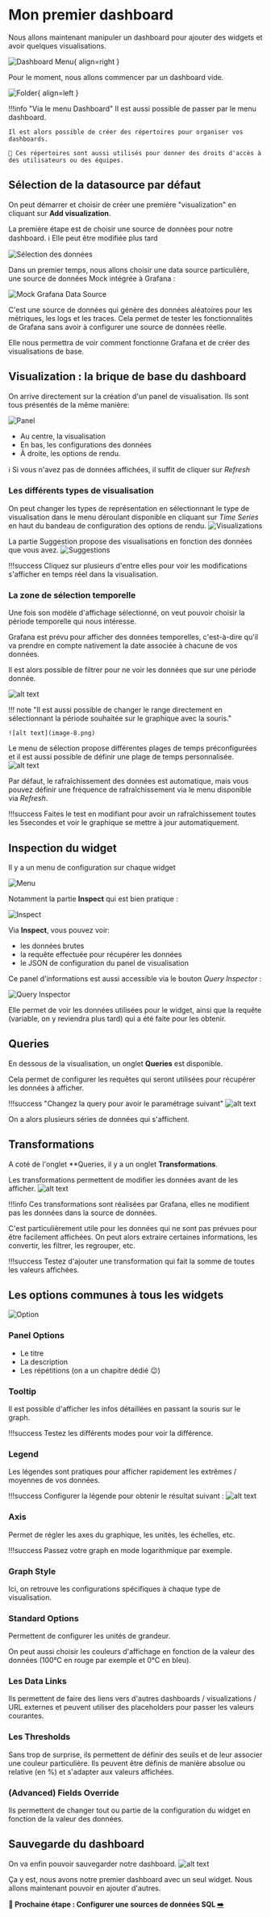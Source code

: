 # Mon premier dashboard

Nous allons maintenant manipuler un dashboard pour ajouter des widgets et avoir quelques visualisations.

![Dashboard Menu](image.png){ align=right }

Pour le moment, nous allons commencer par un dashboard vide.

![Folder](image-1.png){ align=left }

!!!info "Via le menu Dashboard"
    Il est aussi possible de passer par le menu dashboard.

    Il est alors possible de créer des répertoires pour organiser vos dashboards.
    
    🔐 Ces répertoires sont aussi utilisés pour donner des droits d'accès à des utilisateurs ou des équipes.

## Sélection de la datasource par défaut

On peut démarrer et choisir de créer une première "visualization" en cliquant sur **Add visualization**.

La première étape est de choisir une source de données pour notre dashboard. ℹ️ Elle peut être modifiée plus tard

![Sélection des données](image-2.png)

Dans un premier temps, nous allons choisir une data source particulière, une source de données Mock intégrée à Grafana :

![Mock Grafana Data Source](image-3.png)

C'est une source de données qui génère des données aléatoires pour les métriques, les logs et les traces. Cela permet de tester les fonctionnalités de Grafana sans avoir à configurer une source de données réelle.

Elle nous permettra de voir comment fonctionne Grafana et de créer des visualisations de base.

## Visualization : la brique de base du dashboard

On arrive directement sur la création d'un panel de visualisation. Ils sont tous présentés de la même manière:

![Panel](image-4.png)

* Au centre, la visualisation
* En bas, les configurations des données
* À droite, les options de rendu.

ℹ️ Si vous n'avez pas de données affichées, il suffit de cliquer sur *Refresh*

### Les différents types de visualisation

On peut changer les types de représentation en sélectionnant le type de visualisation dans le menu déroulant disponible en cliquant sur *Time Series* en haut du bandeau de configuration des options de rendu.
![Visualizations](image-5.png)

La partie Suggestion propose des visualisations en fonction des données que vous avez.
![Suggestions](image-6.png)

!!!success
    Cliquez sur plusieurs d'entre elles pour voir les modifications s'afficher en temps réel dans la visualisation.

### La zone de sélection temporelle

Une fois son modèle d'affichage sélectionné, on veut pouvoir choisir la période temporelle qui nous intéresse.

Grafana est prévu pour afficher des données temporelles, c'est-à-dire qu'il va prendre en compte nativement la date associée à chacune de vos données.

Il est alors possible de filtrer pour ne voir les données que sur une période donnée.

![alt text](image-7.png)

!!! note "Il est aussi possible de changer le range directement en sélectionnant la période souhaitée sur le graphique avec la souris."

    ![alt text](image-8.png)

Le menu de sélection propose différentes plages de temps préconfigurées et il est aussi possible de définir une plage de temps personnalisée.
![alt text](image-13.png)

Par défaut, le rafraîchissement des données est automatique, mais vous pouvez définir une fréquence de rafraîchissement via le menu disponible via *Refresh*.

!!!success
    Faites le test en modifiant pour avoir un rafraîchissement toutes les 5secondes et voir le graphique se mettre à jour automatiquement.

## Inspection du widget

Il y a un menu de configuration sur chaque widget

![Menu](image-9.png)

Notamment la partie **Inspect** qui est bien pratique :

![Inspect](image-10.png)

Via **Inspect**, vous pouvez voir:

* les données brutes
* la requête effectuée pour récupérer les données
* le JSON de configuration du panel de visualisation

Ce panel d'informations est aussi accessible via le bouton *Query Inspector* :

![Query Inspector](image-12.png)

Elle permet de voir les données utilisées pour le widget, ainsi que la requête (variable, on y reviendra plus tard) qui a été faite pour les obtenir.

## Queries

En dessous de la visualisation, un onglet **Queries** est disponible.

Cela permet de configurer les requêtes qui seront utilisées pour récupérer les données à afficher.

!!!success "Changez la query pour avoir le paramétrage suivant"
    ![alt text](image-11.png)

On a alors plusieurs séries de données qui s'affichent.

## Transformations

A coté de l'onglet **Queries, il y a un onglet **Transformations**.

Les transformations permettent de modifier les données avant de les afficher.
![alt text](image-15.png)

!!!info
    Ces transformations sont réalisées par Grafana, elles ne modifient pas les données dans la source de données.

C'est particulièrement utile pour les données qui ne sont pas prévues pour être facilement affichées. On peut alors extraire certaines informations, les convertir, les filtrer, les regrouper, etc.

!!!success
    Testez d'ajouter une transformation qui fait la somme de toutes les valeurs affichées.

## Les options communes à tous les widgets

![Option](image-17.png)

### Panel Options

* Le titre
* La description
* Les répétitions (on a un chapitre dédié 😉)

### Tooltip

Il est possible d'afficher les infos détaillées en passant la souris sur le graph.

!!!success
    Testez les différents modes pour voir la différence.

### Legend

Les légendes sont pratiques pour afficher rapidement les extrêmes / moyennes de vos données.

!!!success
    Configurer la légende pour obtenir le résultat suivant :
    ![alt text](image-14.png)

### Axis

Permet de régler les axes du graphique, les unités, les échelles, etc.

!!!success
    Passez votre graph en mode logarithmique par exemple.

### Graph Style

Ici, on retrouve les configurations spécifiques à chaque type de visualisation.

### Standard Options

Permettent de configurer les unités de grandeur.

On peut aussi choisir les couleurs d'affichage en fonction de la valeur des données (100°C en rouge par exemple et 0°C en bleu).

### Les Data Links

Ils permettent de faire des liens vers d'autres dashboards / visualizations / URL externes et peuvent utiliser des placeholders pour passer les valeurs courantes.

### Les Thresholds

Sans trop de surprise, ils permettent de définir des seuils et de leur associer une couleur particulière. Ils peuvent être définis de manière absolue ou relative (en %) et s'adapter aux valeurs affichées.

### (Advanced) Fields Override

Ils permettent de changer tout ou partie de la configuration du widget en fonction de la valeur des données.

## Sauvegarde du dashboard

On va enfin pouvoir sauvegarder notre dashboard.
![alt text](image-16.png)

Ça y est, nous avons notre premier dashboard avec un seul widget. Nous allons maintenant pouvoir en ajouter d'autres.

**🛫 Prochaine étape : Configurer une sources de données SQL [➡️](../dashboard-business/README.md)**
